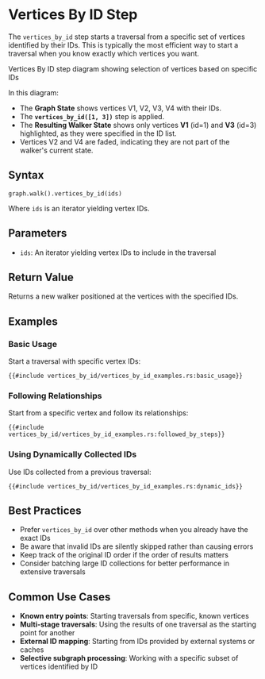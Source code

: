 # Vertices By ID Step

The `vertices_by_id` step starts a traversal from a specific set of vertices identified by their IDs. This is typically
the most efficient way to start a traversal when you know exactly which vertices you want.

<object type="image/svg+xml" data="vertices_by_id/image.svg" title="Vertices By ID Step Diagram">
Vertices By ID step diagram showing selection of vertices based on specific IDs
</object>

In this diagram:

- The **Graph State** shows vertices V1, V2, V3, V4 with their IDs.
- The **`vertices_by_id([1, 3])`** step is applied.
- The **Resulting Walker State** shows only vertices **V1** (id=1) and **V3** (id=3) highlighted, as they were specified in the ID list.
- Vertices V2 and V4 are faded, indicating they are not part of the walker's current state.

## Syntax

```rust,noplayground
graph.walk().vertices_by_id(ids)
```

Where `ids` is an iterator yielding vertex IDs.

## Parameters

- `ids`: An iterator yielding vertex IDs to include in the traversal

## Return Value

Returns a new walker positioned at the vertices with the specified IDs.

## Examples

### Basic Usage

Start a traversal with specific vertex IDs:

```rust,noplayground
{{#include vertices_by_id/vertices_by_id_examples.rs:basic_usage}}
```

### Following Relationships

Start from a specific vertex and follow its relationships:

```rust,noplayground
{{#include vertices_by_id/vertices_by_id_examples.rs:followed_by_steps}}
```

### Using Dynamically Collected IDs

Use IDs collected from a previous traversal:

```rust,noplayground
{{#include vertices_by_id/vertices_by_id_examples.rs:dynamic_ids}}
```

## Best Practices

- Prefer `vertices_by_id` over other methods when you already have the exact IDs
- Be aware that invalid IDs are silently skipped rather than causing errors
- Keep track of the original ID order if the order of results matters
- Consider batching large ID collections for better performance in extensive traversals

## Common Use Cases

- **Known entry points**: Starting traversals from specific, known vertices
- **Multi-stage traversals**: Using the results of one traversal as the starting point for another
- **External ID mapping**: Starting from IDs provided by external systems or caches
- **Selective subgraph processing**: Working with a specific subset of vertices identified by ID
